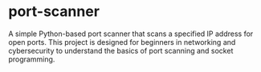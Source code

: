 # port-scanner
A simple Python-based port scanner that scans a specified IP address for open ports. This project is designed for beginners in networking and cybersecurity to understand the basics of port scanning and socket programming.
